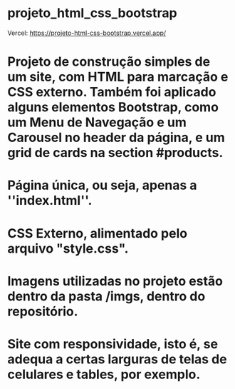 # projeto_html_css_bootstrap

Vercel: https://projeto-html-css-bootstrap.vercel.app/

# Projeto de construção simples de um site, com HTML para marcação e CSS externo. Também foi aplicado alguns elementos Bootstrap, como um Menu de Navegação e um Carousel no header da página, e um grid de cards na section #products.

# Página única, ou seja, apenas a ''index.html''.
# CSS Externo, alimentado pelo arquivo "style.css".
# Imagens utilizadas no projeto estão dentro da pasta /imgs, dentro do repositório.

# Site com responsividade, isto é, se adequa a certas larguras de telas de celulares e tables, por exemplo.
